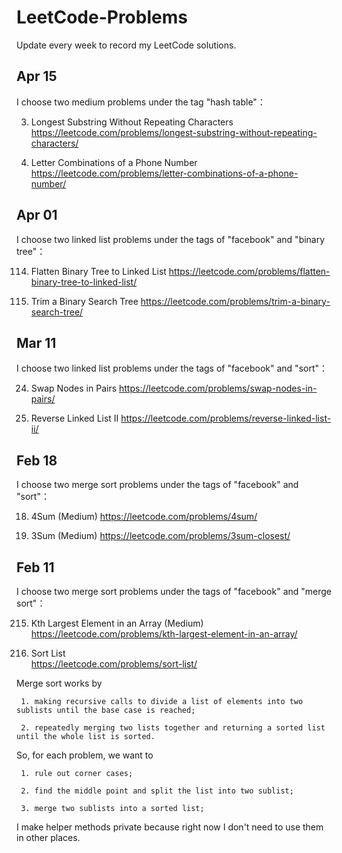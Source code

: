 # LeetCode-Problems

Update every week to record my LeetCode solutions.

## Apr 15
I choose two medium problems under the tag "hash table"：

3. Longest Substring Without Repeating Characters 
https://leetcode.com/problems/longest-substring-without-repeating-characters/

17. Letter Combinations of a Phone Number 
https://leetcode.com/problems/letter-combinations-of-a-phone-number/

## Apr 01
I choose two linked list problems under the tags of "facebook" and "binary tree"：

114. Flatten Binary Tree to Linked List 
https://leetcode.com/problems/flatten-binary-tree-to-linked-list/

669. Trim a Binary Search Tree 
https://leetcode.com/problems/trim-a-binary-search-tree/

## Mar 11
I choose two linked list problems under the tags of "facebook" and "sort"：

24. Swap Nodes in Pairs 
https://leetcode.com/problems/swap-nodes-in-pairs/

92. Reverse Linked List II
https://leetcode.com/problems/reverse-linked-list-ii/


## Feb 18
I choose two merge sort problems under the tags of "facebook" and "sort"：

18. 4Sum (Medium)
https://leetcode.com/problems/4sum/

16. 3Sum (Medium)
https://leetcode.com/problems/3sum-closest/


## Feb 11
I choose two merge sort problems under the tags of "facebook" and "merge sort"：

215. Kth Largest Element in an Array (Medium)  
https://leetcode.com/problems/kth-largest-element-in-an-array/

148. Sort List  
https://leetcode.com/problems/sort-list/

Merge sort works by

     1. making recursive calls to divide a list of elements into two sublists until the base case is reached;
     
     2. repeatedly merging two lists together and returning a sorted list until the whole list is sorted.

So, for each problem, we want to

     1. rule out corner cases;
     
     2. find the middle point and split the list into two sublist;
     
     3. merge two sublists into a sorted list;

I make helper methods private because right now I don't need to use them in other places.
